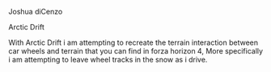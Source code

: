Joshua diCenzo

Arctic Drift

With Arctic Drift i am attempting to recreate the terrain interaction
between car wheels and terrain that you can find in forza horizon 4,
More specifically i am attempting to leave wheel tracks in the snow as i drive.
